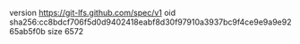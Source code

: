 version https://git-lfs.github.com/spec/v1
oid sha256:cc8bdcf706f5d0d9402418eabf8d30f97910a3937bc9f4ce9e9a9e9265ab5f0b
size 6572
